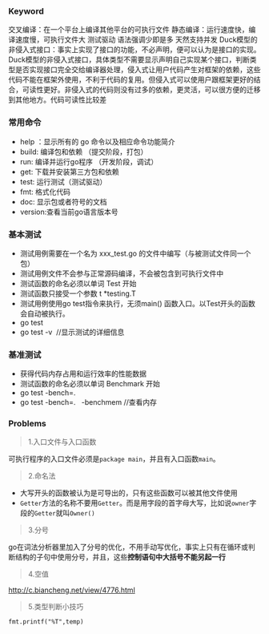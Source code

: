 ### Keyword
交叉编译：在一个平台上编译其他平台的可执行文件
静态编译：运行速度快，编译速度慢，可执行文件大
测试驱动
语法强调少即是多
天然支持并发
Duck模型的非侵入式接口：事实上实现了接口的功能，不必声明，便可以认为是接口的实现。Duck模型的非侵入式接口，具体类型不需要显示声明自己实现某个接口，判断类型是否实现接口完全交给编译器处理，侵入式让用户代码产生对框架的依赖，这些代码不能在框架外使用，不利于代码的复用。但侵入式可以使用户跟框架更好的结合，可读性更好。非侵入式的代码则没有过多的依赖，更灵活，可以很方便的迁移到其他地方。代码可读性比较差

### 常用命令
- help ：显示所有的 go 命令以及相应命令功能简介
- build: 编译包和依赖 （提交阶段，打包）
- run: 编译并运行go程序 （开发阶段，调试）
- get: 下载并安装第三方包和依赖
- test: 运行测试（测试驱动）
- fmt: 格式化代码
- doc: 显示包或者符号的文档
- version:查看当前go语言版本号
### 基本测试

- 测试用例需要在一个名为 xxx_test.go 的文件中编写（与被测试文件同一个包）
- 测试用例文件不会参与正常源码编译，不会被包含到可执行文件中
- 测试函数的命名必须以单词 Test 开始
- 测试函数只接受一个参数 t *testing.T
- 测试用例使用go test指令来执行，无须main() 函数入口。以Test开头的函数会自动被执行。
- go test   
- go test -v  //显示测试的详细信息

### 基准测试
- 获得代码内存占用和运行效率的性能数据
- 测试函数的命名必须以单词 Benchmark 开始
- go test -bench=.
- go test -bench=.   -benchmem //查看内存
### Problems
>1.入口文件与入口函数

可执行程序的入口文件必须是`package main`，并且有入口函数`main`。

>2.命名法

- 大写开头的函数被认为是可导出的，只有这些函数可以被其他文件使用
- `Getter`方法的名称不要用`Getter`。而是用字段的首字母大写，比如说`owner`字段的`Getter`就叫`Owner()`
>3.分号

go在词法分析器里加入了分号的优化，不用手动写优化，事实上只有在循环或判断结构的子句中使用分号，并且，这些**控制语句中大括号不能另起一行**
>4.空值

http://c.biancheng.net/view/4776.html
>5.类型判断小技巧

`fmt.printf("%T",temp)`